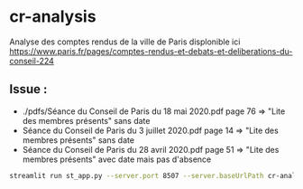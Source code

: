 # cr-analysis
Analyse des comptes rendus de la ville de Paris displonible ici https://www.paris.fr/pages/comptes-rendus-et-debats-et-deliberations-du-conseil-224

## Issue : 
- ./pdfs/Séance du Conseil de Paris du 18 mai 2020.pdf page 76 => "Lite des membres présents" sans date
- Séance du Conseil de Paris du 3 juillet 2020.pdf page 14 => "Lite des membres présents" sans date
- Séance du Conseil de Paris du 28 avril 2020.pdf page 51 => "Lite des membres présents" avec date mais pas d'absence

```bash
streamlit run st_app.py --server.port 8507 --server.baseUrlPath cr-analysis
```
